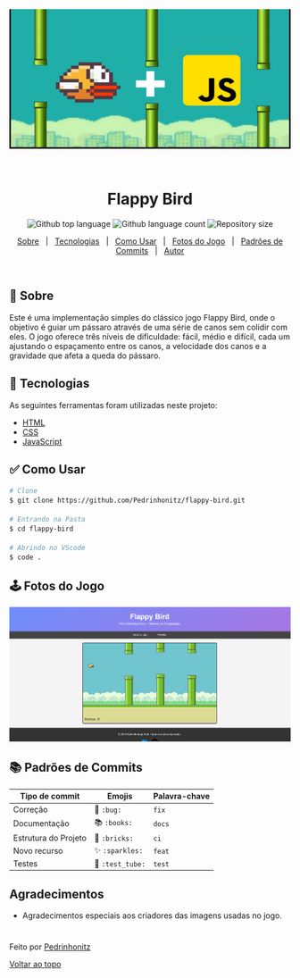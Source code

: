 <div align="center" id="top"> 
  <img src="./img/logo.jpg" alt="img-logo" style="width:750px; height:250px;" />

  &#xa0;

</div>

<h1 align="center">Flappy Bird</h1>

<p align="center">
  <img alt="Github top language" src="https://img.shields.io/github/languages/top/Pedrinhonitz/flappy-bird?color=56BEB8&logo=github">

  <img alt="Github language count" src="https://img.shields.io/github/languages/count/Pedrinhonitz/flappy-bird?color=56BEB8&logo=github">

  <img alt="Repository size" src="https://img.shields.io/github/repo-size/Pedrinhonitz/flappy-bird?color=56BEB8&logo=github">
</p>
<p align="center">
  <a href="#dart-sobre">Sobre</a> &#xa0; | &#xa0; 
  <a href="#rocket-tecnologias">Tecnologias</a> &#xa0; | &#xa0;
  <a href="#white_check_mark-como-usar">Como Usar</a> &#xa0; | &#xa0;
  <a href="#joystick-fotos-do-jogo">Fotos do Jogo</a> &#xa0; | &#xa0;
  <a href="#books-padr%C3%B5es-de-commits">Padrões de Commits</a> &#xa0; | &#xa0;
  <a href="https://github.com/Pedrinhonitz" target="_blank">Autor</a>
</p>

<br>

## :dart: Sobre ##

Este é uma implementação simples do clássico jogo Flappy Bird, onde o objetivo é guiar um pássaro através de uma série de canos sem colidir com eles. O jogo oferece três níveis de dificuldade: fácil, médio e difícil, cada um ajustando o espaçamento entre os canos, a velocidade dos canos e a gravidade que afeta a queda do pássaro.

## :rocket: Tecnologias ##

As seguintes ferramentas foram utilizadas neste projeto:

- [HTML](https://developer.mozilla.org/pt-BR/docs/Web/HTML)
- [CSS](https://developer.mozilla.org/pt-BR/docs/Web/CSS)
- [JavaScript](https://developer.mozilla.org/pt-BR/docs/Web/JavaScript)

## :white_check_mark: Como Usar ##
```bash
# Clone
$ git clone https://github.com/Pedrinhonitz/flappy-bird.git

# Entrando na Pasta
$ cd flappy-bird

# Abrindo no VScode
$ code .
```

## :joystick: Fotos do Jogo ##
![gameplay.png](./img/gameplay.png)

## :books: Padrões de Commits ##

<table>
  <thead>
    <tr>
      <th>Tipo de commit</th>
      <th>Emojis</th>
      <th>Palavra-chave</th>
    </tr>
  </thead>
 <tbody>
    <tr>
      <td>Correção</td>
      <td>🐛 <code>:bug:</code></td>
      <td><code>fix</code></td>
    </tr>
    <tr>
      <td>Documentação</td>
      <td>📚 <code>:books:</code></td>
      <td><code>docs</code></td>
    </tr>
    <tr>
      <td>Estrutura do Projeto</td>
      <td>🧱 <code>:bricks:</code></td>
      <td><code>ci</code></td>
    </tr>
    <tr>
      <td>Novo recurso</td>
      <td>✨ <code>:sparkles:</code></td>
      <td><code>feat</code></td>
    </tr>
    <tr>
      <td>Testes</td>
      <td>🧪 <code>:test_tube:</code></td>
      <td><code>test</code></td>
    </tr>
  </tbody>
</table>

## Agradecimentos

- Agradecimentos especiais aos criadores das imagens usadas no jogo.

#
Feito por <a href="https://github.com/Pedrinhonitz" target="_blank">Pedrinhonitz</a>

<a href="#top">Voltar ao topo</a>